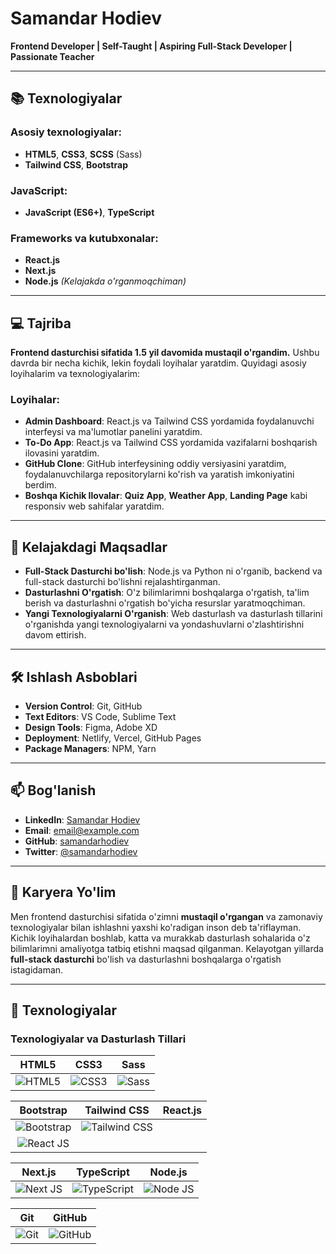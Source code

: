 # Samandar Hodiev

**Frontend Developer | Self-Taught | Aspiring Full-Stack Developer | Passionate Teacher**

---

## 📚 Texnologiyalar

### Asosiy texnologiyalar:
- **HTML5**, **CSS3**, **SCSS** (Sass)
- **Tailwind CSS**, **Bootstrap**

### JavaScript:
- **JavaScript (ES6+)**, **TypeScript**

### Frameworks va kutubxonalar:
- **React.js**
- **Next.js**
- **Node.js** *(Kelajakda o'rganmoqchiman)*

---

## 💻 Tajriba

**Frontend dasturchisi sifatida 1.5 yil davomida mustaqil o'rgandim.** Ushbu davrda bir necha kichik, lekin foydali loyihalar yaratdim. Quyidagi asosiy loyihalarim va texnologiyalarim:

### Loyihalar:
- **Admin Dashboard**: React.js va Tailwind CSS yordamida foydalanuvchi interfeysi va ma'lumotlar panelini yaratdim.
- **To-Do App**: React.js va Tailwind CSS yordamida vazifalarni boshqarish ilovasini yaratdim.
- **GitHub Clone**: GitHub interfeysining oddiy versiyasini yaratdim, foydalanuvchilarga repositorylarni ko'rish va yaratish imkoniyatini berdim.
- **Boshqa Kichik Ilovalar**: **Quiz App**, **Weather App**, **Landing Page** kabi responsiv web sahifalar yaratdim.

---

## 🌱 Kelajakdagi Maqsadlar

- **Full-Stack Dasturchi bo'lish**: Node.js va Python ni o'rganib, backend va full-stack dasturchi bo'lishni rejalashtirganman.
- **Dasturlashni O'rgatish**: O'z bilimlarimni boshqalarga o'rgatish, ta'lim berish va dasturlashni o'rgatish bo'yicha resurslar yaratmoqchiman.
- **Yangi Texnologiyalarni O'rganish**: Web dasturlash va dasturlash tillarini o'rganishda yangi texnologiyalarni va yondashuvlarni o'zlashtirishni davom ettirish.

---

## 🛠 Ishlash Asboblari

- **Version Control**: Git, GitHub
- **Text Editors**: VS Code, Sublime Text
- **Design Tools**: Figma, Adobe XD
- **Deployment**: Netlify, Vercel, GitHub Pages
- **Package Managers**: NPM, Yarn

---

## 📫 Bog'lanish

- **LinkedIn**: [Samandar Hodiev](https://www.linkedin.com/in/samandarhodiev)
- **Email**: [email@example.com](mailto:email@example.com)
- **GitHub**: [samandarhodiev](https://github.com/samandarhodiev)
- **Twitter**: [@samandarhodiev](https://twitter.com/samandarhodiev)

---

## 🚀 Karyera Yo'lim

Men frontend dasturchisi sifatida o'zimni **mustaqil o'rgangan** va zamonaviy texnologiyalar bilan ishlashni yaxshi ko'radigan inson deb ta'riflayman. Kichik loyihalardan boshlab, katta va murakkab dasturlash sohalarida o'z bilimlarimni amaliyotga tatbiq etishni maqsad qilganman. Kelayotgan yillarda **full-stack dasturchi** bo'lish va dasturlashni boshqalarga o'rgatish istagidaman.

---

## 📸 Texnologiyalar

### Texnologiyalar va Dasturlash Tillari

| **HTML5** | **CSS3** | **Sass** |
|:---:|:---:|:---:|
| ![HTML5](https://img.icons8.com/color/500/000000/html-5.png) | ![CSS3](https://img.icons8.com/color/300/000000/css3.png) | ![Sass](https://img.icons8.com/color/300/000000/sass.png) |

| **Bootstrap** | **Tailwind CSS** | **React.js** |
|:---:|:---:|:---:|
| ![Bootstrap](https://img.icons8.com/color/300/000000/bootstrap.png) | ![Tailwind CSS](https://github.com/user-attachments/assets/44f325f5-f236-43d7-b829-c535a41ab8e5)
| ![React JS](https://img.icons8.com/color/300/000000/react-native.png) |

| **Next.js** | **TypeScript** | **Node.js** |
|:---:|:---:|:---:|
| ![Next JS](https://img.icons8.com/ios-filled/300/000000/nextjs.png) | ![TypeScript](https://img.icons8.com/color/300/000000/typescript.png) | ![Node JS](https://img.icons8.com/color/300/000000/nodejs.png) |

| **Git** | **GitHub** |
|:---:|:---:|
| ![Git](https://img.icons8.com/color/300/000000/git.png) | ![GitHub](https://img.icons8.com/ios-filled/300/000000/github.png) |


